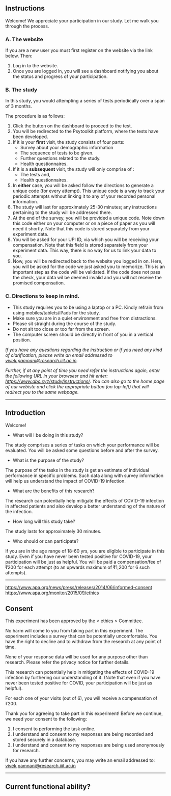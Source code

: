 ## Instructions

Welcome! We appreciate your participation in our study. Let me walk you through the process.

### A. The website
If you are a new user you must first register on the website via the link below. Then:

1. Log in to the website.
2. Once you are logged in, you will see a dashboard notifying you about the status and progress of your participation.

### B. The study
In this study, you would attempting a series of tests periodically over a span of 3 months.

The procedure is as follows:
1. Click the button on the dashboard to proceed to the test.
2. You will be redirected to the Psytoolkit platform, where the tests have been developed.
3. If it is your **first** visit, the study consists of four parts:
    * Survey about your demographic information
    * The sequence of tests to be given.
    * Further questions related to the study.
    * Health questionnaires.
4. If it is a **subsequent** visit, the study will only comprise of :
    * The tests and,
    * Health questionnaires.
5. In **either** case, you will be asked follow the directions to generate a unique code (for every attempt). This unique code is a way to track your periodic attempts without linking it to any of your recorded personal information.
6. The study will last for approximately 25-30 minutes; any instructions pertaining to the study will be addressed there.
7. At the end of the survey, you will be provided a unique code. Note down this code either on your computer or on a piece of paper as you will need it shortly. Note that this code is stored separately from your experiment data.
8. You will be asked for your UPI ID, via which you will be receiving your compensation. Note that this field is stored separately from your experiment data. This way, there is no way for us to link your data to you.
9. Now, you will be redirected back to the website you logged in on. Here, you will be asked for the code we just asked you to memorize. This is an important step as the code will be validated. If the code does not pass the check, your data wil be deemed invalid and you will not receive the promised compensation.

### C. Directions  to keep in mind.

* This study requires you to be using a laptop or a PC. Kindly refrain from using mobiles/tablets/iPads for the study.
* Make sure you are in a quiet environment and free from distractions.
* Please sit straight during the course of the study.
* Do not sit too close or too far from the screen.
* The computer screen should be directly in front of you in a vertical position.

*If you have any questions regarding the instruction or if you need any kind of clarification, please write an email addressed to vivek.pamnani@research.iiit.ac.in.*

*Further, if at any point of time you need refer the instructions again, enter the following URL in your browsesr and hit enter: https://www.abc.xyz/study/instructions/. You can also go to the home page of our webiste and click the appropriate button (on top-left) that will redirect you to the same webpage.*

---

## Introduction

Welcome!

*   What will I be doing in this study?

The study comprises a series of tasks on which your performance will be evaluated. You will be asked some questions before and after the survey.

* What is the purpose of the study?

The purpose of the tasks in the study is get an estimate of individual performance in specific problems. Such data along with survey information will help us understand the impact of COVID-19 infection.

* What are the benefits of this research?

The research can potentially help mitigate the effects of COVID-19 infection in affected patients and also develop a better understanding of the nature of the infection.

*   How long will this study take?

The study lasts for approximately 30 minutes.

*   Who should or can participate?

If you are in the age range of 18-60 yrs, you are eligible to participate in this study. Even if you have never been tested positive for COVID-19, your participation will be just as helpful. You will be paid a compensation/fee of ₹200 for each attempt (to an upwards maximum of ₹1,200 for 6 such attempts).


---
https://www.apa.org/news/press/releases/2014/06/informed-consent
https://www.apa.org/monitor/2015/09/ethics
## Consent
This experiment has been approved by the < ethics > Committee.

No harm will come to you from taking part in this experiment. The experiment includes a survey that can be potentially uncomfortable. You have the right to decline and to withdraw from the research at any point of time.

None of your response data will be used for any purpose other than research. Please refer the privacy notice for further details.

This research can potentially help in mitigating the effects of COVID-19 infection by furthering our understanding of it. (Note that even if you have never been tested positive for COVID, your participation will be just as helpful).

For each one of your visits (out of 6), you will receive a compensation of ₹200. 

Thank you for agreeing to take part in this experiment! Before we continue, we need your consent to the following:

1. I consent to performing the task online.
2. I understand and consent to my responses are being recorded and stored securely in a database.
3. I understand and consent to my responses are being used anonymously for research.

If you have any further concerns, you may write an email addressed to: vivek.pamnani@research.iiit.ac.in

---
## Current functional ability?